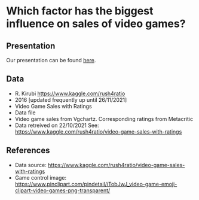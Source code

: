 Which factor has the biggest influence on sales of video games?
================

## Presentation

Our presentation can be found [here]([presentation/presentation.html](https://rpubs.com/aisheedas2003/876371)).

## Data

- R. Kirubi <https://www.kaggle.com/rush4ratio>
- 2016 [updated frequently up until 26/11/2021]
- Video Game Sales with Ratings
- Data file
- Video game sales from Vgchartz. Corresponding ratings from Metacritic
- Data retreived on 22/10/2021 See: <https://www.kaggle.com/rush4ratio/video-game-sales-with-ratings>

## References

- Data source: <https://www.kaggle.com/rush4ratio/video-game-sales-with-ratings>
- Game control image: <https://www.pinclipart.com/pindetail/iTobJwJ_video-game-emoji-clipart-video-games-png-transparent/>
